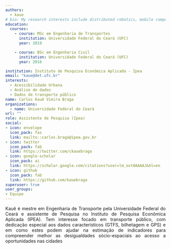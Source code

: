 ```yaml
---
authors:
  - kaue
# bio: My research interests include distributed robotics, mobile computing and programmable matter.
education:
  courses:
    - course: MSc em Engenharia de Transportes
      institution: Universidade Federal do Ceará (UFC)
      year: 2019

    - course: BSc em Engenharia Civil
      institution: Universidade Federal do Ceará (UFC)
      year: 2016

institution: Instituto de Pesquisa Econômica Aplicada - Ipea
email: "kaue@det.ufc.br"
interests:
  - Acessibilidade Urbana
  - Análise de dados
  - Dados de transporte público
name: Carlos Kauê Vieira Braga
organizations:
  - name: Universidade Federal do Ceará
url: ""
role: Assistente de Pesquisa (Ipea)
social:
- icon: envelope
  icon_pack: fas
  link: mailto::carlos.braga@ipea.gov.br
- icon: twitter
  icon_pack: fab
  link: https://twitter.com/ckauebraga
- icon: google-scholar
  icon_pack: ai
  link: https://scholar.google.com/citations?user=lm_oxt0AAAAJ&hl=en
- icon: github
  icon_pack: fab
  link: https://github.com/kauebraga
superuser: true
user_groups:
- Equipe
---
```


<p align="justify">
Kauê é mestre em Engenharia de Transporte pela Universidade Federal do Ceará e assistente de Pesquisa no Instituto de Pesquisa Econômica Aplicada (IPEA). Tem interesse focado em transporte público, com dedicação especial aos dados característicos (GTFS, bilhetagem e GPS) e em como estes podem ajudar na estimação de indicadores para compreender melhor as desigualdades sócio-espaciais ao acesso a oportunidades nas cidades

</p>
